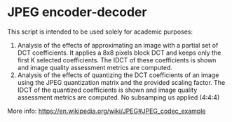 # JPEG encoder-decoder
This script is intended to be used solely for academic purposes:
1. Analysis of the effects of approximating an image with a partial set of DCT coefficients. It applies a 8x8 pixels block DCT and keeps only the first K selected coefficients. The IDCT of these coefficients is shown and image quality assessment metrics are computed.
2. Analysis of the effects of quantizing the DCT coefficients of an image using the JPEG quantization matrix and the provided scaling factor. The IDCT of the quantized coefficients is shown and image quality assessment metrics are computed.
No subsamping us applied (4:4:4)

More info: https://en.wikipedia.org/wiki/JPEG#JPEG_codec_example
